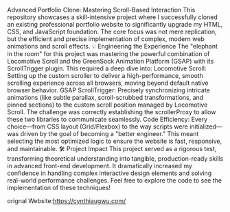 Advanced Portfolio Clone: Mastering Scroll-Based Interaction
​This repository showcases a skill-intensive project where I successfully cloned an existing professional portfolio website to significantly upgrade my HTML, CSS, and JavaScript foundation. The core focus was not mere replication, but the efficient and precise implementation of complex, modern web animations and scroll effects.
​💡 Engineering the Experience
​The "elephant in the room" for this project was mastering the powerful combination of Locomotive Scroll and the GreenSock Animation Platform (GSAP) with its ScrollTrigger plugin.
​This required a deep dive into:
​Locomotive Scroll: Setting up the custom scroller to deliver a high-performance, smooth scrolling experience across all browsers, moving beyond default native browser behavior.
​GSAP ScrollTrigger: Precisely synchronizing intricate animations (like subtle parallax, scroll-scrubbed transformations, and pinned sections) to the custom scroll position managed by Locomotive Scroll. The challenge was correctly establishing the scrollerProxy to allow these two libraries to communicate seamlessly.
​Code Efficiency: Every choice—from CSS layout (Grid/Flexbox) to the way scripts were initialized—was driven by the goal of becoming a "better engineer." This meant selecting the most optimized logic to ensure the website is fast, responsive, and maintainable.
​🛠️ Project Impact
​This project served as a rigorous test, transforming theoretical understanding into tangible, production-ready skills in advanced front-end development. It dramatically increased my confidence in handling complex interactive design elements and solving real-world performance challenges.
​Feel free to explore the code to see the implementation of these techniques!


orignal Website:https://cynthiaugwu.com/
